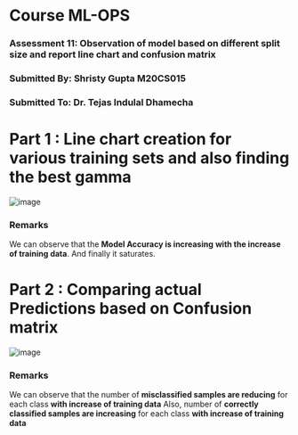 # Course ML-OPS
### Assessment 11: Observation of model based on different split size and report line chart and confusion matrix
### Submitted By: Shristy Gupta M20CS015
### Submitted To: Dr. Tejas Indulal Dhamecha

# Part 1 : Line chart creation for various training sets and also finding the best gamma
![image](https://user-images.githubusercontent.com/26459890/143779587-f2364617-f2cf-4897-a8f1-40af21045093.png)


### Remarks
We can observe that the **Model Accuracy is increasing** **with the increase of training data**. And finally it saturates.
# Part 2 : Comparing actual Predictions based on Confusion matrix
![image](https://user-images.githubusercontent.com/26459890/143779451-f3d47f3c-a971-4f21-a71c-d8535c1c01a0.png)

### Remarks
We can observe that the number of **misclassified samples are reducing** for each class **with increase of training data**
Also, number of **correctly classified samples are increasing** for each class **with increase of training data** 
